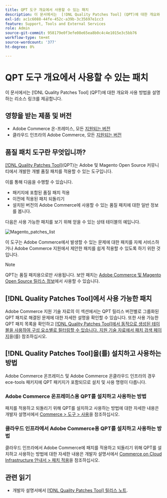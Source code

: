 ```yaml
---
title: QPT 도구 개요에서 사용할 수 있는 패치
description: 이 문서에서는  [!DNL Quality Patches Tool] (QPT)에 대한 개요와 사용 방법을 설명하는 리소스 링크를 제공합니다.
exl-id: ac1c6088-44fe-452c-a39b-3c35697e1cc3
feature: Support, Tools and External Services
role: Admin
source-git-commit: 958179e0f3efe08e65ea8b0c4c4e1015e3c5bb76
workflow-type: tm+mt
source-wordcount: '377'
ht-degree: 0%

---
```


# QPT 도구 개요에서 사용할 수 있는 패치

이 문서에서는 [!DNL Quality Patches Tool] (QPT)에 대한 개요와 사용 방법을 설명하는 리소스 링크를 제공합니다.

## 영향을 받는 제품 및 버전

* Adobe Commerce 온-프레미스, 모든 [지원되는 버전](https://www.adobe.com/content/dam/cc/en/legal/terms/enterprise/pdfs/Adobe-Commerce-Software-Lifecycle-Policy.pdf)
* 클라우드 인프라의 Adobe Commerce, 모든 [지원되는 버전](https://www.adobe.com/content/dam/cc/en/legal/terms/enterprise/pdfs/Adobe-Commerce-Software-Lifecycle-Policy.pdf)

## 품질 패치 도구란 무엇입니까?

[[!DNL Quality Patches Tool]](https://github.com/magento/quality-patches)(QPT)는 Adobe 및 Magento Open Source 커뮤니티에서 개발한 개별 품질 패치를 적용할 수 있는 도구입니다.

이를 통해 다음을 수행할 수 있습니다.

* 패키지에 포함된 품질 패치 적용
* 이전에 적용된 패치 되돌리기
* 설치된 버전의 Adobe Commerce에 사용할 수 있는 품질 패치에 대한 일반 정보를 봅니다.

다음은 사용 가능한 패치를 보기 위해 얻을 수 있는 상태 테이블의 예입니다.

![Magento_patches_list](assets/status_table.png)

이 도구는 Adobe Commerce에서 발생할 수 있는 문제에 대한 패치를 자체 서비스하거나 Adobe Commerce 지원에서 제안한 패치를 쉽게 적용할 수 있도록 하기 위한 것입니다.

>[!NOTE]
>
>QPT는 품질 패치용으로만 사용됩니다. 보안 패치는 [Adobe Commerce 및 Magento Open Source 릴리스 정보](https://experienceleague.adobe.com/docs/commerce-operations/release/notes/overview.html?lang=ko)에서 사용할 수 있습니다.

## [!DNL Quality Patches Tool]에서 사용 가능한 패치

Adobe Commerce 지원 기술 자료의 이 섹션에서는 QPT 릴리스 버전별로 그룹화된 QPT 패치로 해결된 문제에 대한 자세한 설명을 확인할 수 있습니다.
또한 사용 가능한 QPT 패치 목록을 확인하고 [[!DNL Quality Patches Tool]에서 동적으로 생성된 테이블을 사용하여 구성 요소별로 필터링할 수 있습니다. 지원 기술 자료에서 패치 검색 페이지](https://experienceleague.adobe.com/tools/commerce-quality-patches/index.html?lang=ko)을(를) 참조하십시오.

## [!DNL Quality Patches Tool]을(를) 설치하고 사용하는 방법

Adobe Commerce 온프레미스 및 Adobe Commerce 온클라우드 인프라의 경우 ece-tools 패키지에 QPT 패키지가 포함되므로 설치 및 사용 명령이 다릅니다.

### Adobe Commerce 온프레미스용 QPT를 설치하고 사용하는 방법

패치를 적용하고 되돌리기 위해 QPT를 설치하고 사용하는 방법에 대한 자세한 내용은 개발자 설명서에서 [Commerce > 도구 > 사용](https://experienceleague.adobe.com/docs/commerce-operations/tools/quality-patches-tool/usage.html?lang=ko)을 참조하십시오.

### 클라우드 인프라에서 Adobe Commerce용 QPT를 설치하고 사용하는 방법

클라우드 인프라에서 Adobe Commerce에 패치를 적용하고 되돌리기 위해 QPT를 설치하고 사용하는 방법에 대한 자세한 내용은 개발자 설명서에서 [Commerce on Cloud Infrastructure 안내서 > 패치 적용](https://experienceleague.adobe.com/docs/commerce-cloud-service/user-guide/develop/upgrade/apply-patches.html?lang=ko)을 참조하십시오.

## 관련 읽기

* 개발자 설명서에서 [[!DNL Quality Patches Tool] 릴리스 노트](https://experienceleague.adobe.com/docs/commerce-operations/tools/quality-patches-tool/release-notes.html?lang=ko).
